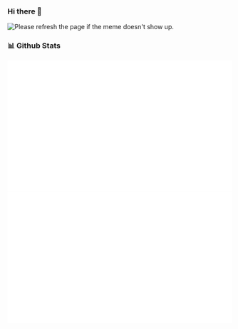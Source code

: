 ### Hi there 👋

<!--
**JParisR/JParisR** is a ✨ _special_ ✨ repository because its `README.md` (this file) appears on your GitHub profile.

Here are some ideas to get you started:

- 🔭 I’m currently working on ...
- 🌱 I’m currently learning ...
- 👯 I’m looking to collaborate on ...
- 🤔 I’m looking for help with ...
- 💬 Ask me about ...
- 📫 How to reach me: ...
- 😄 Pronouns: ...
- ⚡ Fun fact: ...
-->

<img src='https://random-memer.herokuapp.com/' title="Meme" alt="Please refresh the page if the meme doesn't show up.">

<br>


### 📊 Github Stats
<a href='https://github.com/JParisR/GitHub-stats'>
  
![Stats Overview](https://raw.githubusercontent.com/JParisR/GitHub-stats/master/generated/overview.svg?token=AR2BADWMUOUAVP5VD44ZHZDA7QY5U)
![Most Used Languages](https://raw.githubusercontent.com/JParisR/GitHub-stats/master/generated/languages.svg?token=AR2BADXOMSUWBCWZQN46IPDA7QYZO)

</a>

<br>
